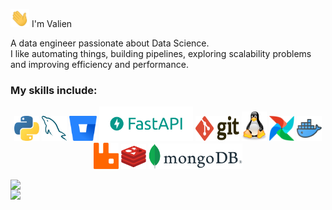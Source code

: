 <img src="https://raw.githubusercontent.com/ABSphreak/ABSphreak/master/gifs/Hi.gif" width="30px"></h2> I'm Valien

A data engineer passionate about Data Science.  
I like automating things, building pipelines, exploring scalability problems and improving efficiency and performance.  

### My skills include:

<p align="center">
	<img title="Python" alt="Python" src="https://raw.githubusercontent.com/rvalien/rvalien/master/assets/python.svg" width="40" height="40" />
	<img title="MySQL" alt="MySQL" src="https://raw.githubusercontent.com/rvalien/rvalien/master/assets/mysql.svg" width="40" height="40" />
	<img title="Bitbucket" alt="Bitbucket" src="https://raw.githubusercontent.com/rvalien/rvalien/master/assets/bitbucket.svg" height="40" />
	<img title="fastAPI.png" alt="fastAPI" src="https://raw.githubusercontent.com/rvalien/rvalien/master/assets/fastAPI.png" width="150" />
	<img title="Git" alt="Git" src="https://raw.githubusercontent.com/rvalien/rvalien/master/assets/git.svg" width="70" height="40" />
	<img title="linux" alt="linux" src="https://raw.githubusercontent.com/rvalien/rvalien/master/assets/linux-tux.svg" width="40" />
	<img title="airflow" alt="airflow" src="https://raw.githubusercontent.com/rvalien/rvalien/master/assets/pin_large.png" width="40" />
	<img title="Docker" alt="Docker" src="https://raw.githubusercontent.com/rvalien/rvalien/master/assets/docker.svg" width="40" />
	<img title="RabbitMQ" alt="RabbitMQ" src="https://raw.githubusercontent.com/rvalien/rvalien/master/assets/rabbitmq.svg" width="40" />
	<img title="redis" alt="redis" src="https://raw.githubusercontent.com/rvalien/rvalien/master/assets/redis.png" width="40" />
	<img title="MongoDB.png" alt="MongoDB" src="https://raw.githubusercontent.com/rvalien/rvalien/master/assets/MongoDB.png" width="150" />
</p>



<center>
	<div>
		<td><img width="400px" align="left" src="https://github-readme-stats.vercel.app/api?username=rvalien&theme=dark&show_icons=true&hide_border=true&count_private=true&layout=compact" />
		</td>
		<td><img width="400px" align="left" src="https://github-readme-stats.vercel.app/api/top-langs/?username=rvalien&theme=dark&hide=html&layout=compact" /> </td>
	</div>
</center>
